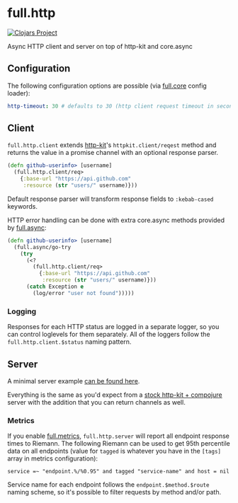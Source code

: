 # full.http

[![Clojars Project](https://img.shields.io/clojars/v/fullcontact/full.http.svg)](https://clojars.org/fullcontact/full.http)

Async HTTP client and server on top of http-kit and core.async


## Configuration

The following configuration options are possible (via [full.core](https://github.com/fullcontact/full.core) config
loader):

```yaml
http-timeout: 30 # defaults to 30 (http client request timeout in seconds)
```

## Client

`full.http.client` extends [http-kit](http://www.http-kit.org/client.html)'s
`httpkit.client/reqest` method and returns the value in a promise channel with
an optional response parser.

```clojure
(defn github-userinfo> [username]
  (full.http.client/req>
    {:base-url "https://api.github.com"
     :resource (str "users/" username)}))
```

Default response parser will transform response fields to `:kebab-cased`
keywords.

HTTP error handling can be done with extra core.async methods provided by
[full.async](https://github.com/fullcontact/full.async):

```clojure
(defn github-userinfo> [username]
  (full.async/go-try
    (try
      (<?
        (full.http.client/req>
          {:base-url "https://api.github.com"
           :resource (str "users/" username)}))
      (catch Exception e
        (log/error "user not found")))))
```

### Logging

Responses for each HTTP status are logged in a separate logger, so you can control
loglevels for them separately. All of the loggers follow the
`full.http.client.$status` naming pattern.


## Server

A minimal server example [can be found here](https://github.com/fullcontact/full.bootstrap/blob/master/examples/http-service/src/example/api.clj).

Everything is the same as you'd expect from a [stock http-kit + compojure](http://www.http-kit.org/server.html#routing) server
with the addition that you can return channels as well.


### Metrics

If you enable [full.metrics](https://github.com/fullcontact/full.metrics), `full.http.server` will report all endpoint
response times to Riemann. The following Riemann can be used to get 95th
percentile data on all endpoints (value for `tagged` is whatever you have in
the `[tags]` array in metrics configuration):

```
service =~ "endpoint.%/%0.95" and tagged "service-name" and host = nil
```

Service name for each endpoint follows the `endpoint.$method.$route` naming
scheme, so it's possible to filter requests by method and/or path.
